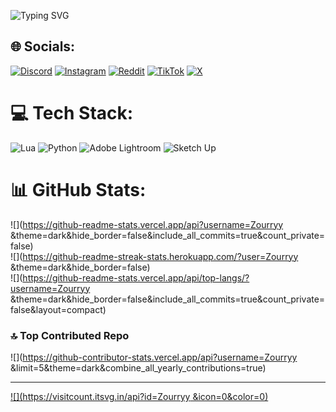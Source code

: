![Typing SVG](https://readme-typing-svg.demolab.com?font=Fira+Code&size=14&duration=2000&pause=1000&color=0000FF&background=FFFFFF00&width=435&lines=created+by+Zourry😒;Welcome+to+My+Profile!+👋;Student+of+SMKN+3+KUNINGAN🧐;Have+a+Dream+to+be+a+programer++</>)


## 🌐 Socials:
[![Discord](https://img.shields.io/badge/Discord-%237289DA.svg?logo=discord&logoColor=white)](https://discord.gg/https://discord.gg/zgVVbcWt) [![Instagram](https://img.shields.io/badge/Instagram-%23E4405F.svg?logo=Instagram&logoColor=white)](https://instagram.com/Vtx_dyy) [![Reddit](https://img.shields.io/badge/Reddit-%23FF4500.svg?logo=Reddit&logoColor=white)](https://reddit.com/user/NVCNX) [![TikTok](https://img.shields.io/badge/TikTok-%23000000.svg?logo=TikTok&logoColor=white)](https://tiktok.com/@@ba_zou_) [![X](https://img.shields.io/badge/X-black.svg?logo=X&logoColor=white)](https://x.com/@dyyzken) 

# 💻 Tech Stack:
![Lua](https://img.shields.io/badge/lua-%232C2D72.svg?style=for-the-badge&logo=lua&logoColor=white) ![Python](https://img.shields.io/badge/python-3670A0?style=for-the-badge&logo=python&logoColor=ffdd54) ![Adobe Lightroom](https://img.shields.io/badge/Adobe%20Lightroom-31A8FF.svg?style=for-the-badge&logo=Adobe%20Lightroom&logoColor=white) ![Sketch Up](https://img.shields.io/badge/SketchUp-005F9E?style=for-the-badge&logo=sketchup&logoColor=white)
# 📊 GitHub Stats:
![](https://github-readme-stats.vercel.app/api?username=Zourryy &theme=dark&hide_border=false&include_all_commits=true&count_private=false)<br/>
![](https://github-readme-streak-stats.herokuapp.com/?user=Zourryy &theme=dark&hide_border=false)<br/>
![](https://github-readme-stats.vercel.app/api/top-langs/?username=Zourryy &theme=dark&hide_border=false&include_all_commits=true&count_private=false&layout=compact)

### 🔝 Top Contributed Repo
![](https://github-contributor-stats.vercel.app/api?username=Zourryy &limit=5&theme=dark&combine_all_yearly_contributions=true)

---
[![](https://visitcount.itsvg.in/api?id=Zourryy &icon=0&color=0)](https://visitcount.itsvg.in)

<!-- Proudly created with GPRM ( https://gprm.itsvg.in ) -->
